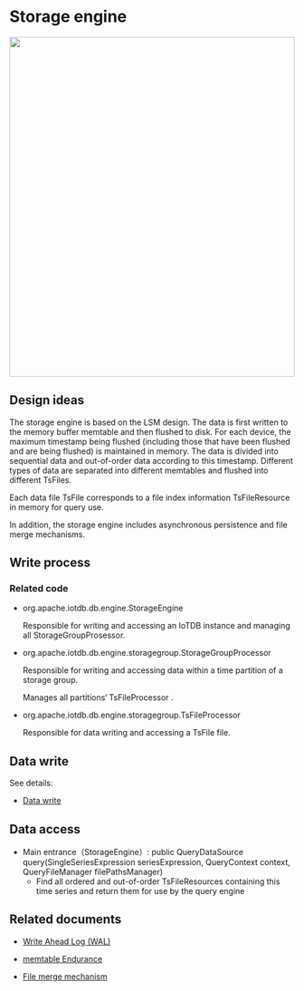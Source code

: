 <!--

    Licensed to the Apache Software Foundation (ASF) under one
    or more contributor license agreements.  See the NOTICE file
    distributed with this work for additional information
    regarding copyright ownership.  The ASF licenses this file
    to you under the Apache License, Version 2.0 (the
    "License"); you may not use this file except in compliance
    with the License.  You may obtain a copy of the License at
    
        http://www.apache.org/licenses/LICENSE-2.0
    
    Unless required by applicable law or agreed to in writing,
    software distributed under the License is distributed on an
    "AS IS" BASIS, WITHOUT WARRANTIES OR CONDITIONS OF ANY
    KIND, either express or implied.  See the License for the
    specific language governing permissions and limitations
    under the License.

-->

# Storage engine

<img style="width:100%; max-width:800px; max-height:600px; margin-left:auto; margin-right:auto; display:block;" src="https://user-images.githubusercontent.com/19167280/73625255-03fe2680-467f-11ea-91ae-64407ef1125c.png">

## Design ideas

The storage engine is based on the LSM design. The data is first written to the memory buffer memtable and then flushed to disk. For each device, the maximum timestamp being flushed (including those that have been flushed and are being flushed) is maintained in memory. The data is divided into sequential data and out-of-order data according to this timestamp. Different types of data are separated into different memtables and flushed into different TsFiles.

Each data file TsFile corresponds to a file index information TsFileResource in memory for query use.

In addition, the storage engine includes asynchronous persistence and file merge mechanisms.

## Write process

### Related code

* org.apache.iotdb.db.engine.StorageEngine

  Responsible for writing and accessing an IoTDB instance and managing all StorageGroupProsessor.

* org.apache.iotdb.db.engine.storagegroup.StorageGroupProcessor

  Responsible for writing and accessing data within a time partition of a storage group. 

  Manages all partitions‘ TsFileProcessor .

* org.apache.iotdb.db.engine.storagegroup.TsFileProcessor

  Responsible for data writing and accessing a TsFile file.

## Data write
See details:
* [Data write](/document/master/SystemDesign/4-StorageEngine/6-DataManipulation.html)

## Data access

* Main entrance（StorageEngine）: public QueryDataSource query(SingleSeriesExpression seriesExpression, QueryContext context, QueryFileManager filePathsManager)
  ​    
	* Find all ordered and out-of-order TsFileResources containing this time series and return them for use by the query engine

## Related documents

* [Write Ahead Log (WAL)](/document/master/SystemDesign/4-StorageEngine/2-WAL.html)

* [memtable Endurance](/document/master/SystemDesign/4-StorageEngine/3-FlushManager.html)

* [File merge mechanism](/document/master/SystemDesign/4-StorageEngine/4-MergeManager.html)
